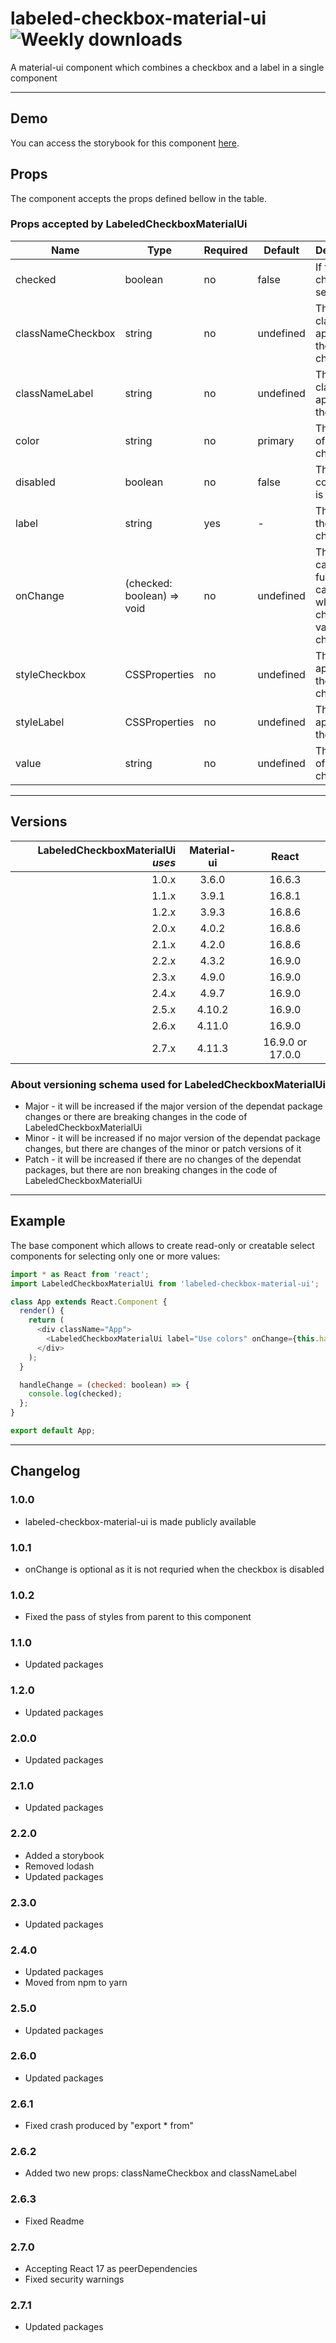 # labeled-checkbox-material-ui ![Weekly downloads](https://img.shields.io/npm/dw/labeled-checkbox-material-ui 'Weekly downloads')

A material-ui component which combines a checkbox and a label in a single component

---

## Demo

You can access the storybook for this component [here](https://iulian-radu-at.github.io/labeled-checkbox-material-ui/).

## Props

The component accepts the props defined bellow in the table.

### Props accepted by LabeledCheckboxMaterialUi

| Name              | Type                       | Required | Default   | Description                                                     |
| ----------------- | -------------------------- | -------- | --------- | --------------------------------------------------------------- |
| checked           | boolean                    | no       | false     | If true, the checkbox is selected                               |
| classNameCheckbox | string                     | no       | undefined | The className applied to the checkbox                           |
| classNameLabel    | string                     | no       | undefined | The className applied to the label                              |
| color             | string                     | no       | primary   | The color of the checkbox                                       |
| disabled          | boolean                    | no       | false     | The component is disabled                                       |
| label             | string                     | yes      | -         | The label of the checkbox                                       |
| onChange          | (checked: boolean) => void | no       | undefined | The callback function called when the checkbox value is changed |
| styleCheckbox     | CSSProperties              | no       | undefined | The style applied to the checkbox                               |
| styleLabel        | CSSProperties              | no       | undefined | The style applied to the label                                  |
| value             | string                     | no       | undefined | The value of the checkbox                                       |

---

## Versions

| LabeledCheckboxMaterialUi _uses_ | Material-ui |      React       |
| -------------------------------: | :---------: | :--------------: |
|                            1.0.x |    3.6.0    |      16.6.3      |
|                            1.1.x |    3.9.1    |      16.8.1      |
|                            1.2.x |    3.9.3    |      16.8.6      |
|                            2.0.x |    4.0.2    |      16.8.6      |
|                            2.1.x |    4.2.0    |      16.8.6      |
|                            2.2.x |    4.3.2    |      16.9.0      |
|                            2.3.x |    4.9.0    |      16.9.0      |
|                            2.4.x |    4.9.7    |      16.9.0      |
|                            2.5.x |   4.10.2    |      16.9.0      |
|                            2.6.x |   4.11.0    |      16.9.0      |
|                            2.7.x |   4.11.3    | 16.9.0 or 17.0.0 |

### About versioning schema used for LabeledCheckboxMaterialUi

- Major - it will be increased if the major version of the dependat package changes or there are breaking changes in the code of LabeledCheckboxMaterialUi
- Minor - it will be increased if no major version of the dependat package changes, but there are changes of the minor or patch versions of it
- Patch - it will be increased if there are no changes of the dependat packages, but there are non breaking changes in the code of LabeledCheckboxMaterialUi

---

## Example

The base component which allows to create read-only or creatable select components for selecting only one or more values:

```js
import * as React from 'react';
import LabeledCheckboxMaterialUi from 'labeled-checkbox-material-ui';

class App extends React.Component {
  render() {
    return (
      <div className="App">
        <LabeledCheckboxMaterialUi label="Use colors" onChange={this.handleChange} />
      </div>
    );
  }

  handleChange = (checked: boolean) => {
    console.log(checked);
  };
}

export default App;
```

---

## Changelog

### 1.0.0

- labeled-checkbox-material-ui is made publicly available

### 1.0.1

- onChange is optional as it is not requried when the checkbox is disabled

### 1.0.2

- Fixed the pass of styles from parent to this component

### 1.1.0

- Updated packages

### 1.2.0

- Updated packages

### 2.0.0

- Updated packages

### 2.1.0

- Updated packages

### 2.2.0

- Added a storybook
- Removed lodash
- Updated packages

### 2.3.0

- Updated packages

### 2.4.0

- Updated packages
- Moved from npm to yarn

### 2.5.0

- Updated packages

### 2.6.0

- Updated packages

### 2.6.1

- Fixed crash produced by "export \* from"

### 2.6.2

- Added two new props: classNameCheckbox and classNameLabel

### 2.6.3

- Fixed Readme

### 2.7.0

- Accepting React 17 as peerDependencies
- Fixed security warnings

### 2.7.1

- Updated packages
